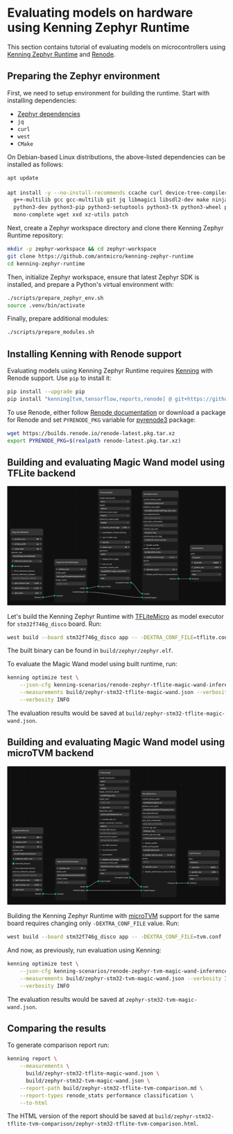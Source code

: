 # Evaluating models on hardware using Kenning Zephyr Runtime

This section contains tutorial of evaluating models on microcontrollers using [Kenning Zephyr Runtime](https://github.com/antmicro/kenning-zephyr-runtime) and [Renode](https://renode.io/).

## Preparing the Zephyr environment

First, we need to setup environment for building the runtime.
Start with installing dependencies:

* [Zephyr dependencies](https://docs.zephyrproject.org/latest/develop/getting_started/index.html#install-dependencies)
* `jq`
* `curl`
* `west`
* `CMake`

On Debian-based Linux distributions, the above-listed dependencies can be installed as follows:

```bash
apt update

apt install -y --no-install-recommends ccache curl device-tree-compiler dfu-util file \
  g++-multilib gcc gcc-multilib git jq libmagic1 libsdl2-dev make ninja-build \
  python3-dev python3-pip python3-setuptools python3-tk python3-wheel python3-venv \
  mono-complete wget xxd xz-utils patch
```

Next, create a Zephyr workspace directory and clone there Kenning Zephyr Runtime repository:
```bash
mkdir -p zephyr-workspace && cd zephyr-workspace
git clone https://github.com/antmicro/kenning-zephyr-runtime
cd kenning-zephyr-runtime
```

Then, initialize Zephyr workspace, ensure that latest Zephyr SDK is installed, and prepare a Python's virtual environment with:

```bash
./scripts/prepare_zephyr_env.sh
source .venv/bin/activate
```

Finally, prepare additional modules:

```bash
./scripts/prepare_modules.sh
```

## Installing Kenning with Renode support

Evaluating models using Kenning Zephyr Runtime requires [Kenning](https://github.com/antmicro/kenning) with Renode support.
Use `pip` to install it:

```bash
pip install --upgrade pip
pip install "kenning[tvm,tensorflow,reports,renode] @ git+https://github.com/antmicro/kenning.git"
```

To use Renode, either follow [Renode documentation](https://renode.readthedocs.io/en/latest/introduction/installing.html) or download a package for Renode and set `PYRENODE_PKG` variable for [pyrenode3](https://github.com/antmicro/pyrenode3) package:

```bash
wget https://builds.renode.io/renode-latest.pkg.tar.xz
export PYRENODE_PKG=$(realpath renode-latest.pkg.tar.xz)
```

## Building and evaluating Magic Wand model using TFLite backend

![TFLite Micro scenario with Renode simulation](img/kenning-zephyr-runtime-tflite.png)

Let's build the Kenning Zephyr Runtime with [TFLiteMicro](https://github.com/tensorflow/tflite-micro) as model executor for `stm32f746g_disco` board.
Run:

```bash
west build --board stm32f746g_disco app -- -DEXTRA_CONF_FILE=tflite.conf
```

The built binary can be found in `build/zephyr/zephyr.elf`.

To evaluate the Magic Wand model using built runtime, run:
```bash
kenning optimize test \
    --json-cfg kenning-scenarios/renode-zephyr-tflite-magic-wand-inference.json \
    --measurements build/zephyr-stm32-tflite-magic-wand.json --verbosity INFO \
    --verbosity INFO
```

The evaluation results would be saved at `build/zephyr-stm32-tflite-magic-wand.json`.

## Building and evaluating Magic Wand model using microTVM backend

![microTVM scenario with Renode simulation](img/kenning-zephyr-runtime-tvm.png)

Building the Kenning Zephyr Runtime with [microTVM](https://tvm.apache.org/docs/v0.9.0/topic/microtvm/index.html) support for the same board requires changing only `-DEXTRA_CONF_FILE` value.
Run:

```bash
west build --board stm32f746g_disco app -- -DEXTRA_CONF_FILE=tvm.conf
```

And now, as previously, run evaluation using Kenning:
```bash
kenning optimize test \
    --json-cfg kenning-scenarios/renode-zephyr-tvm-magic-wand-inference.json \
    --measurements build/zephyr-stm32-tvm-magic-wand.json --verbosity INFO \
    --verbosity INFO
```

The evaluation results would be saved at `zephyr-stm32-tvm-magic-wand.json`.

## Comparing the results

To generate comparison report run:

```bash
kenning report \
    --measurements \
      build/zephyr-stm32-tflite-magic-wand.json \
      build/zephyr-stm32-tvm-magic-wand.json \
    --report-path build/zephyr-stm32-tflite-tvm-comparison.md \
    --report-types renode_stats performance classification \
    --to-html
```

The HTML version of the report should be saved at `build/zephyr-stm32-tflite-tvm-comparison/zephyr-stm32-tflite-tvm-comparison.html`.
